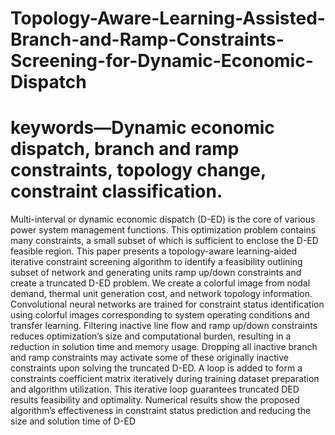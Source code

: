 # Topology-Aware-Learning-Assisted-Branch-and-Ramp-Constraints-Screening-for-Dynamic-Economic-Dispatch
# keywords—Dynamic economic dispatch, branch and ramp constraints, topology change, constraint classification.
Multi-interval or dynamic economic dispatch (D-ED) is
the core of various power system management functions. This
optimization problem contains many constraints, a small subset of
which is sufficient to enclose the D-ED feasible region. This paper
presents a topology-aware learning-aided iterative constraint
screening algorithm to identify a feasibility outlining subset of
network and generating units ramp up/down constraints and
create a truncated D-ED problem. We create a colorful image
from nodal demand, thermal unit generation cost, and network
topology information. Convolutional neural networks are trained
for constraint status identification using colorful images
corresponding to system operating conditions and transfer
learning. Filtering inactive line flow and ramp up/down
constraints reduces optimization’s size and computational burden,
resulting in a reduction in solution time and memory usage.
Dropping all inactive branch and ramp constraints may activate
some of these originally inactive constraints upon solving the
truncated D-ED. A loop is added to form a constraints coefficient
matrix iteratively during training dataset preparation and
algorithm utilization. This iterative loop guarantees truncated DED results feasibility and optimality. Numerical results show the
proposed algorithm’s effectiveness in constraint status prediction
and reducing the size and solution time of D-ED
